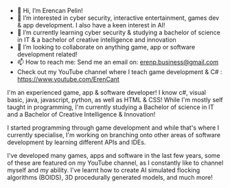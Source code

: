 - 👋 Hi, I’m Erencan Pelin!
- 👀 I’m interested in cyber security, interactive entertainment, games dev & app development. I also have a keen interest in AI!
- 🌱 I’m currently learning cyber security & studying a bachelor of science in IT & a bachelor of creative intelligence and innovation
- 💞️ I’m looking to collaborate on anything game, app or software development related!
- 📫 How to reach me: Send me an email on: erenp.business@gmail.com
- Check out my YouTube channel where I teach game development & C# : https://www.youtube.com/ErenCant

I'm an experienced game, app & software developer!
I know c#, visual basic, java, javascript, python, as well as HTML & CSS! While I'm mostly self taught in programming, I'm currently studying a Bachelor of science in IT and
a Bachelor of Creative Intelligence & Innovation!

I started programming through game development and while that's where I currently specialise, I'm working on branching onto other areas of software development by learning 
different APIs and IDEs.

I've developed many games, apps and software in the last few years, some of these are featured on my YouTube channel, as I constantly like to channel myself and my ability.
I've learnt how to create AI simulated flocking algorithms (BOIDS), 3D procedurally generated models, and much more!

<!---
ErencanPelin/ErencanPelin is a ✨ special ✨ repository because its `README.md` (this file) appears on your GitHub profile.
You can click the Preview link to take a look at your changes.
--->

